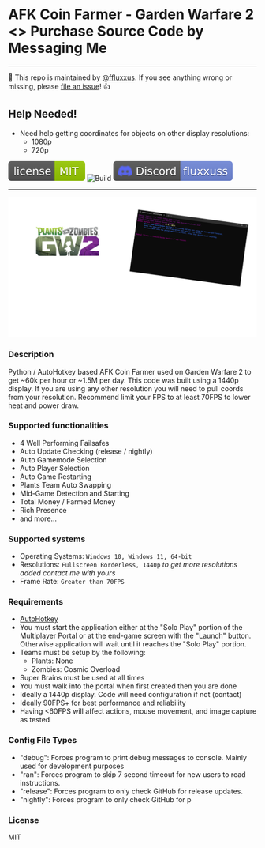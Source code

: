 # AFK Coin Farmer - Garden Warfare 2 <> Purchase Source Code by Messaging Me

---

:wave: This repo is maintained by [@ffluxxus](https://github.com/ffluxxus). If you see anything wrong or missing, please [file an issue](https://github.com/ffluxxus/gw2-afkfarmer/issues/new/choose)! :+1:

## Help Needed!
- Need help getting coordinates for objects on other display resolutions:
  - 1080p
  - 720p

[![License](.github/licensebadge.svg)](/LICENSE.md)
![Build](https://github.com/ffluxxus/unity-headunit/actions/workflows/main.yml/badge.svg)
[![Discord](.github/discordbadge.svg)](https://fluxus.000.pe) 

---

![ShowcaseImage](https://github.com/ffluxxus/gw2-afkfarmer/blob/main/.github/Untitled.png?raw=true)

### Description
Python / AutoHotkey based AFK Coin Farmer used on Garden Warfare 2 to get ~60k per hour or ~1.5M per day.
This code was built using a 1440p display. If you are using any other resolution you will need to pull coords from your resolution.
Recommend limit your FPS to at least 70FPS to lower heat and power draw.

### Supported functionalities
 - 4 Well Performing Failsafes
 - Auto Update Checking (release / nightly)
 - Auto Gamemode Selection
 - Auto Player Selection
 - Auto Game Restarting
 - Plants Team Auto Swapping
 - Mid-Game Detection and Starting
 - Total Money / Farmed Money
 - Rich Presence
 - and more...

### Supported systems
 - Operating Systems: `Windows 10, Windows 11, 64-bit`
 - Resolutions: `Fullscreen Borderless, 1440p` *to get more resolutions added contact me with yours*
 - Frame Rate: `Greater than 70FPS`

### Requirements
 - [AutoHotkey](https://www.autohotkey.com/)
 - You must start the application either at the "Solo Play" portion of the Multiplayer Portal or at the end-game screen with the "Launch" button. Otherwise application will wait until it reaches the "Solo Play" portion.
 - Teams must be setup by the following:
   - Plants: None
   - Zombies: Cosmic Overload
 - Super Brains must be used at all times
 - You must walk into the portal when first created then you are done
 - Ideally a 1440p display. Code will need configuration if not (contact)
 - Ideally 90FPS+ for best performance and reliability
 - Having <60FPS will affect actions, mouse movement, and image capture as tested

### Config File Types
 - "debug": Forces program to print debug messages to console. Mainly used for development purposes
 - "ran": Forces program to skip 7 second timeout for new users to read instructions.
 - "release": Forces program to only check GitHub for release updates.
 - "nightly": Forces program to only check GitHub for p

### License
MIT

